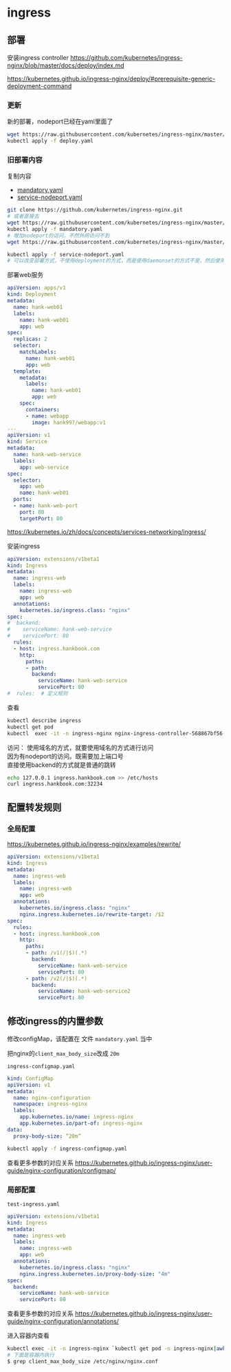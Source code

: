 # ingress



## 部署

安装ingress controller
https://github.com/kubernetes/ingress-nginx/blob/master/docs/deploy/index.md

https://kubernetes.github.io/ingress-nginx/deploy/#prerequisite-generic-deployment-command

### 更新
新的部署，nodeport已经在yaml里面了
```bash
wget https://raw.githubusercontent.com/kubernetes/ingress-nginx/master/deploy/static/provider/baremetal/deploy.yaml
kubectl apply -f deploy.yaml
```

### 旧部署内容
复制内容
- [mandatory.yaml](https://kubernetes.hankbook.cn/manifests/example/ingress/mandatory.yaml)
- [service-nodeport.yaml](https://kubernetes.hankbook.cn/manifests/example/ingress/service-nodeport.yaml)

```bash
git clone https://github.com/kubernetes/ingress-nginx.git
# 或者直接去
wget https://raw.githubusercontent.com/kubernetes/ingress-nginx/master/deploy/static/mandatory.yaml
kubectl apply -f mandatory.yaml
# 增加nodeport的访问，不然外网访问不到
wget https://raw.githubusercontent.com/kubernetes/ingress-nginx/master/deploy/static/provider/baremetal/service-nodeport.yaml

kubectl apply -f service-nodeport.yaml
# 可以改变部署方式，不使用deployment的方式，而是使用daemonset的方式不是，然后使用打污点的方式，只让ingress部署在指定机器上面
```

部署web服务

```yaml
apiVersion: apps/v1
kind: Deployment
metadata:
  name: hank-web01
  labels:
    name: hank-web01
    app: web
spec:
  replicas: 2
  selector:
    matchLabels:
      name: hank-web01
      app: web
  template:
    metadata:
      labels:
        name: hank-web01
        app: web
    spec:
      containers:
      - name: webapp
        image: hank997/webapp:v1
---
apiVersion: v1
kind: Service
metadata:
  name: hank-web-service
  labels:
    app: web-service
spec:
  selector:
    app: web
    name: hank-web01
  ports:
  - name: hank-web-port
    port: 80
    targetPort: 80
```

https://kubernetes.io/zh/docs/concepts/services-networking/ingress/

安装ingress


```yaml
apiVersion: extensions/v1beta1
kind: Ingress
metadata:
  name: ingress-web
  labels:
    name: ingress-web
    app: web
  annotations:
    kubernetes.io/ingress.class: "nginx"
spec:
#  backend:
#    serviceName: hank-web-service
#    servicePort: 80
  rules:
  - host: ingress.hankbook.com
    http:
      paths:
      - path:
        backend:
          serviceName: hank-web-service
          servicePort: 80
#  rules:  # 定义规则
```

查看
```bash
kubectl describe ingress
kubectl get pod
kubectl  exec -it -n ingress-nginx nginx-ingress-controller-568867bf56-vp8nj bash
```

访问：
使用域名的方式，就要使用域名的方式进行访问  
因为有nodeport的访问。既需要加上端口号  
直接使用backend的方式就是普通的跳转  
```bash
echo 127.0.0.1 ingress.hankbook.com >> /etc/hosts
curl ingress.hankbook.com:32234
```

## 配置转发规则
### 全局配置
https://kubernetes.github.io/ingress-nginx/examples/rewrite/
```yaml
apiVersion: extensions/v1beta1
kind: Ingress
metadata:
  name: ingress-web
  labels:
    name: ingress-web
    app: web
  annotations:
    kubernetes.io/ingress.class: "nginx"
    nginx.ingress.kubernetes.io/rewrite-target: /$2
spec:
  rules:
  - host: ingress.hankbook.com
    http:
      paths:
      - path: /v1(/|$)(.*)
        backend:
          serviceName: hank-web-service
          servicePort: 80
      - path: /v2(/|$)(.*)
        backend:
          serviceName: hank-web-service2
          servicePort: 80
```

## 修改ingress的内置参数

修改configMap，该配置在 文件 `mandatory.yaml` 当中

把nginx的`client_max_body_size`改成 `20m`

`ingress-configmap.yaml`  
```yaml
kind: ConfigMap
apiVersion: v1
metadata:
  name: nginx-configuration
  namespace: ingress-nginx
  labels:
    app.kubernetes.io/name: ingress-nginx
    app.kubernetes.io/part-of: ingress-nginx
data:
  proxy-body-size: “20m”
```

```bash
kubectl apply -f ingress-configmap.yaml
```

查看更多参数的对应关系  https://kubernetes.github.io/ingress-nginx/user-guide/nginx-configuration/configmap/  


### 局部配置

`test-ingress.yaml`
```yaml
apiVersion: extensions/v1beta1
kind: Ingress
metadata:
  name: ingress-web
  labels:
    name: ingress-web
    app: web
  annotations:
    kubernetes.io/ingress.class: "nginx"
    nginx.ingress.kubernetes.io/proxy-body-size: "4m"
spec:
  backend:
    serviceName: hank-web-service
    servicePort: 80
```

查看更多参数的对应关系  https://kubernetes.github.io/ingress-nginx/user-guide/nginx-configuration/annotations/


进入容器内查看

```bash
kubectl exec -it -n ingress-nginx `kubectl get pod -n ingress-nginx|awk 'NR==2{print $1}'`
# 下面是容器内执行
$ grep client_max_body_size /etc/nginx/nginx.conf
```
